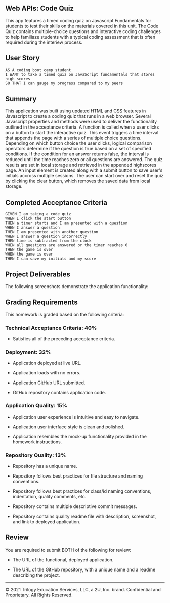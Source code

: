 ## Web APIs: Code Quiz

This app features a timed coding quiz on Javascript Fundamentals for students to test their skills on the materials covered in this unit. The Code Quiz contains multiple-choice questions and interactive coding challenges to help familiaze students with a typical coding assessment that is often required during the interiew process. 

## User Story

```
AS A coding boot camp student
I WANT to take a timed quiz on JavaScript fundamentals that stores high scores
SO THAT I can gauge my progress compared to my peers
```

## Summary

This application was built using updated HTML and CSS features in Javascript to create a coding quiz that runs in a web browser. Several Javascript properties and methods were used to deliver the functionality outlined in the acceptance criteria. A function is called when a user clicks on a button to start the interactive quiz. This event triggers a time interval that appends the page with a series of multiple choice questions. Depending on which button choice the user clicks, logical comparison operators determine if the question is true based on a set of specified conditions. If the condition for an answer returns false, the interval is reduced until the time reaches zero or all questions are answered. The quiz results are set in local storage and retrieved in the appended highscores page. An input element is created along with a submit button to save user's initials accross multiple sessions. The user can start over and reset the quiz by clicking the clear button, which removes the saved data from local storage.    

## Completed Acceptance Criteria

```
GIVEN I am taking a code quiz
WHEN I click the start button
THEN a timer starts and I am presented with a question
WHEN I answer a question
THEN I am presented with another question
WHEN I answer a question incorrectly
THEN time is subtracted from the clock
WHEN all questions are answered or the timer reaches 0
THEN the game is over
WHEN the game is over
THEN I can save my initials and my score
```

## Project Deliverables 

The following screenshots demonstrate the application functionality:


## Grading Requirements

This homework is graded based on the following criteria: 

### Technical Acceptance Criteria: 40%

* Satisfies all of the preceding acceptance criteria.

### Deployment: 32%

* Application deployed at live URL.

* Application loads with no errors.

* Application GitHub URL submitted.

* GitHub repository contains application code.

### Application Quality: 15%

* Application user experience is intuitive and easy to navigate.

* Application user interface style is clean and polished.

* Application resembles the mock-up functionality provided in the homework instructions.

### Repository Quality: 13%

* Repository has a unique name.

* Repository follows best practices for file structure and naming conventions.

* Repository follows best practices for class/id naming conventions, indentation, quality comments, etc.

* Repository contains multiple descriptive commit messages.

* Repository contains quality readme file with description, screenshot, and link to deployed application.

## Review

You are required to submit BOTH of the following for review:

* The URL of the functional, deployed application.

* The URL of the GitHub repository, with a unique name and a readme describing the project.

---

© 2021 Trilogy Education Services, LLC, a 2U, Inc. brand. Confidential and Proprietary. All Rights Reserved.

